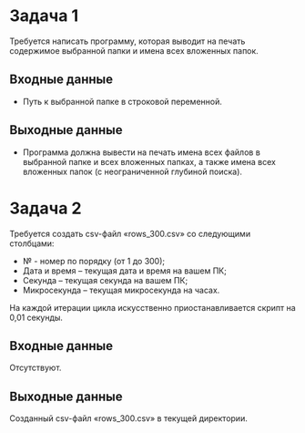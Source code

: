 # Задача 1
Требуется написать программу, которая выводит на печать содержимое выбранной папки и имена всех вложенных папок.

## Входные данные
- Путь к выбранной папке в строковой переменной.

## Выходные данные
- Программа должна вывести на печать имена всех файлов в выбранной папке и всех вложенных папках, а также имена всех вложенных папок (с неограниченной глубиной поиска).

# Задача 2
Требуется создать csv-файл «rows_300.csv» со следующими столбцами:
- № - номер по порядку (от 1 до 300);
- Дата и время – текущая дата и время на вашем ПК;
- Секунда – текущая секунда на вашем ПК;
- Микросекунда – текущая микросекунда на часах.

На каждой итерации цикла искусственно приостанавливается скрипт на 0,01 секунды.

## Входные данные
Отсутствуют.

## Выходные данные
Созданный csv-файл «rows_300.csv» в текущей директории.